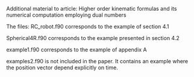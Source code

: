 Additional material to article: Higher order
kinematic formulas and its numerical computation employing dual
numbers

The files:
RC_robot.f90 corresponds to the example of section 4.1

Spherical4R.f90 corresponds to the example presented in section 4.2

example1.f90 corresponds to the example of appendix A

examples2.f90 is not included in the paper. It contains an example
where the position vector depend explicitly on time.